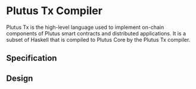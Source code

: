 # Plutus Tx Compiler

Plutus Tx is the high-level language used to implement on-chain components of Plutus smart contracts and distributed applications. It is a subset of Haskell that is compiled to Plutus Core by the Plutus Tx compiler.

## Specification

## Design
